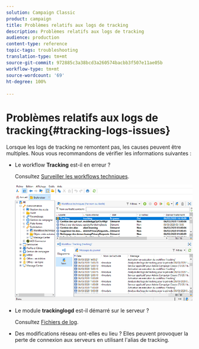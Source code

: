 ```yaml
---
solution: Campaign Classic
product: campaign
title: Problèmes relatifs aux logs de tracking
description: Problèmes relatifs aux logs de tracking
audience: production
content-type: reference
topic-tags: troubleshooting
translation-type: tm+mt
source-git-commit: 972885c3a38bcd3a260574bacbb3f507e11ae05b
workflow-type: tm+mt
source-wordcount: '69'
ht-degree: 100%

---
```



# Problèmes relatifs aux logs de tracking{#tracking-logs-issues}

Lorsque les logs de tracking ne remontent pas, les causes peuvent être multiples. Nous vous recommandons de vérifier les informations suivantes :

* Le workflow **Tracking** est-il en erreur ?

   Consultez [Surveiller les workflows techniques](../../workflow/using/monitoring-technical-workflows.md).

   ![](assets/tracking_scheduled_task.png)

* Le module **trackinglogd** est-il démarré sur le serveur ?

   Consultez [Fichiers de log](../../production/using/log-files.md).

* Des modifications réseau ont-elles eu lieu ? Elles peuvent provoquer la perte de connexion aux serveurs en utilisant l&#39;alias de tracking.

